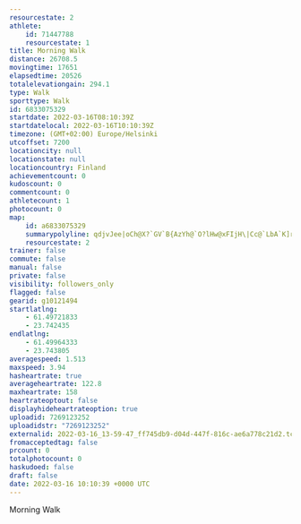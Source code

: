 ```yaml
---
resourcestate: 2
athlete:
    id: 71447788
    resourcestate: 1
title: Morning Walk
distance: 26708.5
movingtime: 17651
elapsedtime: 20526
totalelevationgain: 294.1
type: Walk
sporttype: Walk
id: 6833075329
startdate: 2022-03-16T08:10:39Z
startdatelocal: 2022-03-16T10:10:39Z
timezone: (GMT+02:00) Europe/Helsinki
utcoffset: 7200
locationcity: null
locationstate: null
locationcountry: Finland
achievementcount: 0
kudoscount: 0
commentcount: 0
athletecount: 1
photocount: 0
map:
    id: a6833075329
    summarypolyline: qdjvJee|oCh@X?`GV`B{AzYh@`O?lHw@xFIjH\|Cc@`LbA`K]rZmBdOeClGmErGsDzIvAjCyBdHjBhLeBvBgCfHFb@yEvHwGrTq@~FzAjCkAvJm@zAQfEdA`IvA~DfAl@t@g@FrKn@fAN`Bi@tBJlAbBXfAfFlCA`BtAbAg@vAlG|@vH|@vQvBbO~E|k@s@zP}B~Hj@pBj@Jd@zD`@zI_@Tp@g@eAoNaBw@u@d@M|H`BhZn@bAnA?RxEhAbA_@q@a@xApAbFJ~BaChULpIpA|J?fE`CvUfAjDO`Ap@j@h@zBP|Fi@lDIzEdAhNtAxDVfLnAdDHzCSpJWhCs@k@[z@FjIZhBfBz@t@~DpAvAxFzAfBg@~@tHYbBeBjCkAbGGhFd@fL_AtIv@lKtAnE\fGlAx@UzAkA`Cl@dHnCtI~@~GFzScA`H}D\cDxECxCh@ExCfd@}GtD_BnC]hGqDnV?fLyB|@iBNr@|@J`APvX]|FNhDQ`FmA`@WrEnA`Ch@~CsChQw@l@|@yAl@iFuC{WeA{MgE{[aCReEeQSwATgAeAgD@eLw@kD{@oAkCxAaBnDoCAoEoBkA_BKmBeB[qFoEaFyAeO}@}HkDeOyKwHe@@gVeDeCyAcDdA}OSyEgBeAq@cBaGm@kC|Eu@xFu@DiBcE@oBaCo@mAgEoCaCPkDiDaD@eE}@eDk@kFkA}CgABqAmReFhAqAwImAcEz@{QaAyA?{DlBqIu@{BaBs@sAaGjFqKSQr@aAU`A]OOkJeByEHkFXcAo@oCw@}Uq@kFH_BfA{BDw@SkAh@wAa@iEsAiDU_C^UZsBn@gAC}IfCyCaBeGH}AtCyEd@mB[qCBeEk@u@DiDa@sCdBeDh@p@x@e@r@}BWaDjDqHaD{K\oBxL_UhFhIhCh@zC_B|AeDB}BbAoCt@b@xAsEb@Mz@{C|@u@|@}BGsC~AiBxEqJ?gAwBkFvAzEh@d@bCwE~AsAvBuGd@|@f@Up@aFxAkFw@gBnA}A\}EtCy@bCyCfBoY]s@\sFvAaNl@mBR_DhBeG?kBnAeFDaDl@sAb@uF~AiJVmDMaB^mAs@qEtAyEEaEb@w@~@kNx@{IpAqG@yDfE}ZnDaU|FsP`E_QjBwExAsG~@yAj@yCh@x@r@kAfAEUkAh@cHPaNm@aQoBqLb@gBnCoDo@oLs@{CNcGo@_IZ{@fBs@Q}D
    resourcestate: 2
trainer: false
commute: false
manual: false
private: false
visibility: followers_only
flagged: false
gearid: g10121494
startlatlng:
    - 61.49721833
    - 23.742435
endlatlng:
    - 61.49964333
    - 23.743805
averagespeed: 1.513
maxspeed: 3.94
hasheartrate: true
averageheartrate: 122.8
maxheartrate: 158
heartrateoptout: false
displayhideheartrateoption: true
uploadid: 7269123252
uploadidstr: "7269123252"
externalid: 2022-03-16_13-59-47_ff745db9-d04d-447f-816c-ae6a778c21d2.tcx
fromacceptedtag: false
prcount: 0
totalphotocount: 0
haskudoed: false
draft: false
date: 2022-03-16 10:10:39 +0000 UTC
---
```

Morning Walk